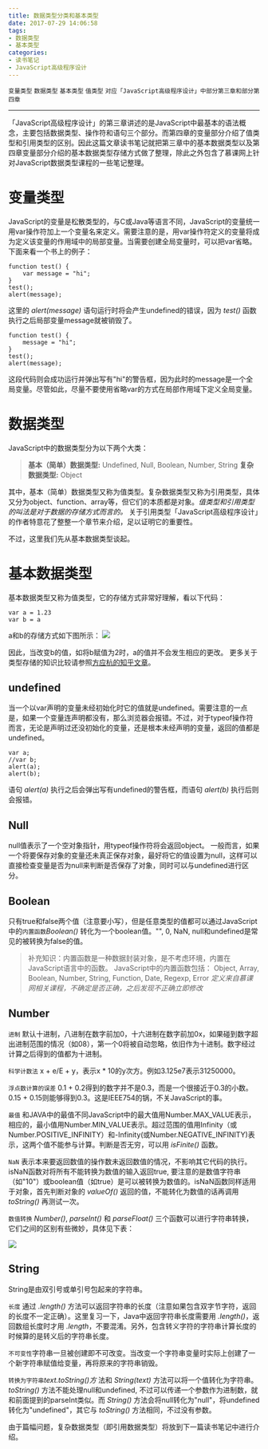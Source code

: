 ```yaml
---
title: 数据类型分类和基本类型
date: 2017-07-29 14:06:58
tags:
- 数据类型
- 基本类型
categories:
- 读书笔记
- JavaScript高级程序设计
---
```


``变量类型``    ``数据类型``    ``基本类型``    ``值类型``    ``对应「JavaScript高级程序设计」中部分第三章和部分第四章``

<!--more-->

***

「JavaScript高级程序设计」的第三章讲述的是JavaScript中最基本的语法概念，主要包括数据类型、操作符和语句三个部分。而第四章的变量部分介绍了值类型和引用类型的区别。因此这篇文章读书笔记就把第三章中的基本数据类型以及第四章变量部分介绍的基本数据类型存储方式做了整理，除此之外包含了慕课网上针对JavaScript数据类型课程的一些笔记整理。

# 变量类型

JavaScript的变量是松散类型的，与C或Java等语言不同，JavaScript的变量统一用var操作符加上一个变量名来定义。需要注意的是，用var操作符定义的变量将成为定义该变量的作用域中的局部变量。当需要创建全局变量时，可以把var省略。下面来看一个书上的例子：

```
function test() {
    var message = "hi";
}
test();
alert(message);
```
这里的 *alert(message)* 语句运行时将会产生undefined的错误，因为 *test()* 函数执行之后局部变量message就被销毁了。

```
function test() {
    message = "hi";
}
test();
alert(message);
```
这段代码则会成功运行并弹出写有"hi"的警告框，因为此时的message是一个全局变量。尽管如此，尽量不要使用省略var的方式在局部作用域下定义全局变量。

# 数据类型

JavaScript中的数据类型分为以下两个大类：

> **基本（简单）数据类型:**  Undefined, Null, Boolean, Number, String
> **复杂数据类型:**  Object

其中，基本（简单）数据类型又称为值类型。复杂数据类型又称为引用类型，具体又分为object、function、array等，但它们的本质都是对象。*值类型和引用类型的叫法是对于数据的存储方式而言的。* 关于引用类型「JavaScript高级程序设计」的作者特意花了整整一个章节来介绍，足以证明它的重要性。

不过，这里我们先从基本数据类型谈起。

# 基本数据类型

基本数据类型又称为值类型，它的存储方式非常好理解，看以下代码：

```
var a = 1.23
var b = a
```
a和b的存储方式如下图所示：
![](https://raw.githubusercontent.com/ForestCold/image/master/du-3-1.jpg)

因此，当改变b的值，如将b赋值为2时，a的值并不会发生相应的更改。
更多关于类型存储的知识比较请参照[方应杭的知乎文章](https://zhuanlan.zhihu.com/p/22400319)。

## **undefined**
  当一个以var声明的变量未经初始化时它的值就是undefined。需要注意的一点是，如果一个变量连声明都没有，那么浏览器会报错。不过，对于typeof操作符而言，无论是声明过还没初始化的变量，还是根本未经声明的变量，返回的值都是undefined。
```
var a;
//var b;
alert(a);
alert(b);
```
  语句 *alert(a)* 执行之后会弹出写有undefined的警告框，而语句 *alert(b)* 执行后则会报错。

## **Null**
  null值表示了一个空对象指针，用typeof操作符将会返回object。 一般而言，如果一个将要保存对象的变量还未真正保存对象，最好将它的值设置为null，这样可以直接检查变量是否为null来判断是否保存了对象，同时可以与undefined进行区分。

## **Boolean**
  只有true和false两个值（注意要小写），但是任意类型的值都可以通过JavaScript中的``内置函数``*Boolean()* 转化为一个boolean值。"", 0, NaN, null和undefined是常见的被转换为false的值。

>补充知识：内置函数是一种数据封装对象，是不考虑环境，内置在JavaScript语言中的函数。
>JavaScript中的内置函数包括： Object, Array, Boolean, Number, String, Function, Date, Regexp, Error
>*定义来自慕课网相关课程，不确定是否正确，之后发现不正确立即修改*

## **Number**
  ``进制``  默认十进制，八进制在数字前加0，十六进制在数字前加0x，如果碰到数字超出进制范围的情况（如08），第一个0将被自动忽略，依旧作为十进制。数字经过计算之后得到的值都为十进制。

  ``科学计数法`` x + e/E + y，表示x \* 10的y次方。例如3.125e7表示31250000。

  ``浮点数计算的误差`` 0.1 + 0.2得到的数字并不是0.3，而是一个很接近于0.3的小数。0.15 + 0.15则能够得到0.3。这是IEEE754的锅，不关JavaScript的事。

  ``最值`` 和JAVA中的最值不同JavaScript中的最大值用Number.MAX_VALUE表示，相应的，最小值用Number.MIN_VALUE表示。超过范围的值用Infinity（或Number.POSITIVE_INFINITY）和-Infinity(或Number.NEGATIVE_INFINITY)表示，这两个值不能参与计算。判断是否无穷，可以用 *isFinite()* 函数。

  ``NaN`` 表示本来要返回数值的操作数未返回数值的情况，不影响其它代码的执行。 isNaN函数对将所有不能转换为数值的输入返回true, 要注意的是数值字符串（如"10"）或boolean值（如true）是可以被转换为数值的。isNaN函数同样适用于对象，首先判断对象的 *valueOf()* 返回的值，不能转化为数值的话再调用 *toString()* 再测试一次。

  ``数值转换`` *Number()*, *parseInt()* 和 *parseFloat()* 三个函数可以进行字符串转换，它们之间的区别有些微妙，具体见下表：

  ![](https://raw.githubusercontent.com/ForestCold/image/master/du-3-3.png)

## **String**
   String是由双引号或单引号包起来的字符串。

  ``长度``  通过 *.length()* 方法可以返回字符串的长度（注意如果包含双字节字符，返回的长度不一定正确）。这里复习一下，Java中返回字符串长度需要用 *.length()*，返回数组长度时才用 *.length*，不要混淆。另外，包含转义字符的字符串计算长度的时候算的是转义后的字符串长度。

  ``不可变性``字符串一旦被创建即不可改变。当改变一个字符串变量时实际上创建了一个新字符串赋值给变量，再将原来的字符串销毁。

  ``转换为字符串``*text.toString()方* 法和 *String(text)* 方法可以将一个值转化为字符串。*toString()* 方法不能处理null和undefined, 不过可以传递一个参数作为进制数，就和前面提到的parseInt类似。而 *String()* 方法会将null转化为"null"，将undefined转化为"undefined"，其它与 *toString()* 方法相同，不过没有参数。

由于篇幅问题，复杂数据类型（即引用数据类型）将放到下一篇读书笔记中进行介绍。
